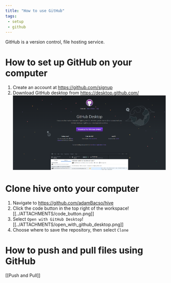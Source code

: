 ```yaml
---
title: "How to use GitHub"
tags:
 - setup
 - github
---
```

GitHub is a version control, file hosting service.

# How to set up GitHub on your computer
1. Create an account at https://github.com/signup
2. Download GitHub desktop from https://desktop.github.com/
![](../ATTACHMENTS/github_desktop.png)


# Clone hive onto your computer
1. Navigate to https://github.com/adamBacso/hive
2. Click the code button in the top right of the workspace![[../ATTACHMENTS/code_button.png]]
4. Select `Open with GitHub Desktop`![[../ATTACHMENTS/open_with_github_desktop.png]]
5. Choose where to save the repository, then select `Clone`

# How to push and pull files using GitHub
[[Push and Pull]]